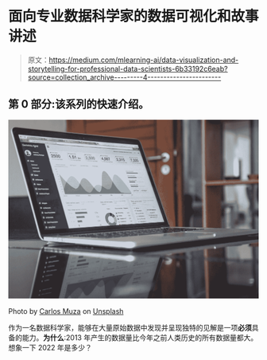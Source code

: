 # 面向专业数据科学家的数据可视化和故事讲述

> 原文：<https://medium.com/mlearning-ai/data-visualization-and-storytelling-for-professional-data-scientists-6b33192c6eab?source=collection_archive---------4----------------------->

## 第 0 部分:该系列的快速介绍。

![](img/73cc5afc5e2a398b19063f6039af77c1.png)

Photo by [Carlos Muza](https://unsplash.com/@kmuza?utm_source=medium&utm_medium=referral) on [Unsplash](https://unsplash.com?utm_source=medium&utm_medium=referral)

作为一名数据科学家，能够在大量原始数据中发现并呈现独特的见解是一项**必须**具备的能力。**为什么**:2013 年产生的数据量比今年之前人类历史的所有数据量都大。想象一下 2022 年是多少？